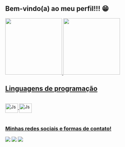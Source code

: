 ## Bem-vindo(a) ao meu perfil!!! 😁

 <div>
   <a href="https://github.com/gabbz17">
   <img height="180em" src="https://github-readme-stats.vercel.app/api?username=gabbz17&show_icons=true&theme=tokyonight&include_all_commits=true&count_private=true"/>
   <img height="180em" src="https://github-readme-stats.vercel.app/api/top-langs/?username=gabbz17&layout=compact&langs_count=6&theme=tokyonight"/>
</div>

## Linguagens de programação
<div style="display: inline_block"><br>
  <img align="center" alt="Js" height="30" width="40" src="https://cdn.jsdelivr.net/gh/devicons/devicon@latest/icons/java/java-original.svg">
  <img align="center" alt="Js" height="30" width="40" src="https://cdn.jsdelivr.net/gh/devicons/devicon@latest/icons/kotlin/kotlin-original.svg">
</div>
 
<br>
 
### Minhas redes sociais e formas de contato!
 
<div> 
  <a href="https://www.instagram.com/gabbz_melo?igsh=c2F5bmw4am9ydTE1" target="_blank"><img src="https://img.shields.io/badge/-Instagram-%23E4405F?style=for-the-badge&logo=instagram&logoColor=white" target="_blank"></a>
  <a href = "mailto:gcoutinho470@gmail.com"><img src="https://img.shields.io/badge/-Gmail-%23333?style=for-the-badge&logo=gmail&logoColor=white" target="_blank"></a>
  <a href="https://www.linkedin.com/in/gabriel-coutinho-8245212b6?utm_source=share&utm_campaign=share_via&utm_content=profile&utm_medium=android_app" target="_blank"><img src="https://img.shields.io/badge/-LinkedIn-%230077B5?style=for-the-badge&logo=linkedin&logoColor=white" target="_blank"></a>
</div>
